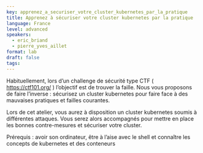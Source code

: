 ```yaml
---
key: apprenez_a_securiser_votre_cluster_kubernetes_par_la_pratique
title: Apprenez à sécuriser votre cluster kubernetes par la pratique
language: France
level: advanced
speakers:
  - eric_briand
  - pierre_yves_aillet
format: lab
draft: false
tags:
---
```

Habituellement, lors d’un challenge de sécurité type CTF ( https://ctf101.org/ ) l’objectif est de trouver la faille. Nous vous proposons de faire l’inverse : sécurisez un cluster kubernetes pour faire face à des mauvaises pratiques et failles courantes.

Lors de cet atelier, vous aurez à disposition un cluster kubernetes soumis à différentes attaques. Vous serez alors accompagnés pour mettre en place les bonnes contre-mesures et sécuriser votre cluster.

Prérequis : avoir son ordinateur, être à l’aise avec le shell et connaître les concepts de kubernetes et des conteneurs

